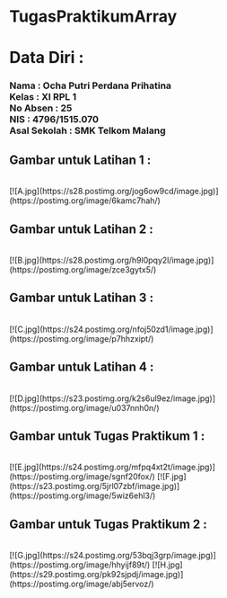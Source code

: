 # TugasPraktikumArray
<h1>Data Diri : </h1>
<h3>Nama : Ocha Putri Perdana Prihatina
<br/>Kelas : XI RPL 1
<br/>No Absen : 25
<br/>NIS : 4796/1515.070
<br/>Asal Sekolah : SMK Telkom Malang
</h3>
<h2>Gambar untuk Latihan 1 : </h2> 
<br/>
[![A.jpg](https://s28.postimg.org/jog6ow9cd/image.jpg)](https://postimg.org/image/6kamc7hah/)
<h2>Gambar untuk Latihan 2 : </h2> 
<br/>
[![B.jpg](https://s28.postimg.org/h9l0pqy2l/image.jpg)](https://postimg.org/image/zce3gytx5/)
<h2>Gambar untuk Latihan 3 : </h2> 
<br/>
[![C.jpg](https://s24.postimg.org/nfoj50zd1/image.jpg)](https://postimg.org/image/p7hhzxipt/)
<h2>Gambar untuk Latihan 4 : </h2> 
<br/>
[![D.jpg](https://s23.postimg.org/k2s6ul9ez/image.jpg)](https://postimg.org/image/u037nnh0n/)
<h2>Gambar untuk Tugas Praktikum 1 : </h2> 
<br/>
[![E.jpg](https://s24.postimg.org/mfpq4xt2t/image.jpg)](https://postimg.org/image/sgnf20fox/)
[![F.jpg](https://s23.postimg.org/5jrl07zbf/image.jpg)](https://postimg.org/image/5wiz6ehl3/)
<h2>Gambar untuk Tugas Praktikum 2 : </h2> 
<br/>
[![G.jpg](https://s24.postimg.org/53bqj3grp/image.jpg)](https://postimg.org/image/hhyijf89t/)
[![H.jpg](https://s29.postimg.org/pk92sjpdj/image.jpg)](https://postimg.org/image/abj5ervoz/)
